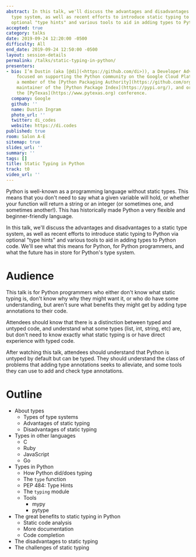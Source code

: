 ```yaml
---
abstract: In this talk, we'll discuss the advantages and disadvantages to a static
  type system, as well as recent efforts to introduce static typing to Python via
  optional "type hints" and various tools to aid in adding types to Python code.
accepted: true
category: talks
date: 2019-09-24 12:20:00 -0500
difficulty: All
end_date: 2019-09-24 12:50:00 -0500
layout: session-details
permalink: /talks/static-typing-in-python/
presenters:
- bio: I’m Dustin (aka [@di](<https://github.com/di>)), a Developer Advocate at Google,
    focused on supporting the Python community on the Google Cloud Platform. I’m also
    a member of the [Python Packaging Authority](https://github.com/orgs/pypa/people),
    maintainer of the [Python Package Index](https://pypi.org/), and organizer for
    the [PyTexas](https://www.pytexas.org) conference.
  company: Google
  github: ''
  name: Dustin Ingram
  photo_url: ''
  twitter: di_codes
  website: https://di.codes
published: true
room: Salon A-E
sitemap: true
slides_url: ''
summary: ''
tags: []
title: Static Typing in Python
track: t0
video_url: ''
---
```


Python is well-known as a programming language without static types. This means that you don't need to say what a given variable will hold, or whether your function will return a string or an integer (or sometimes one, and sometimes another!). This has historically made Python a very flexible and beginner-friendly language.

In this talk, we'll discuss the advantages and disadvantages to a static type system, as well as recent efforts to introduce static typing to Python via optional "type hints" and various tools to aid in adding types to Python code. We'll see what this means for Python, for Python programmers, and what the future has in store for Python's type system.

# Audience

This talk is for Python programmers who either don't know what static typing is, don't know why why they might want it, or who do have some understanding, but aren't sure what benefits they might get by adding type annotations to their code.

Attendees should know that there is a distinction between typed and untyped code, and understand what some types (list, int, string, etc) are, but don't need to know exactly what static typing is or have direct experience with typed code.

After watching this talk, attendees should understand that Python is untyped by default but can be typed. They should understand the class of problems that adding type annotations seeks to alleviate, and some tools they can use to add and check type annotations.

# Outline

* About types
    * Types of type systems
    * Advantages of static typing
    * Disadvantages of static typing
* Types in other languages
    * C
    * Ruby
    * JavaScript
    * Go
* Types in Python
    * How Python did/does typing
    * The `type` function
    * PEP 484: Type Hints
    * The `typing` module
    * Tools
        * mypy
        * pytype
* The great benefits to static typing in Python
    * Static code analysis
    * More documentation
    * Code completion
* The disadvantages to static typing
* The challenges of static typing